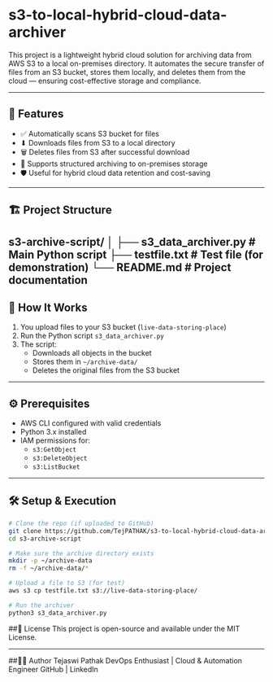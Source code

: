# s3-to-local-hybrid-cloud-data-archiver


This project is a lightweight hybrid cloud solution for archiving data from AWS S3 to a local on-premises directory. It automates the secure transfer of files from an S3 bucket, stores them locally, and deletes them from the cloud — ensuring cost-effective storage and compliance.

---

## 🚀 Features

- ✅ Automatically scans S3 bucket for files
- ⬇ Downloads files from S3 to a local directory
- 🗑 Deletes files from S3 after successful download
- 📂 Supports structured archiving to on-premises storage
- 🛡️ Useful for hybrid cloud data retention and cost-saving

---

## 🏗️ Project Structure
s3-archive-script/
│
├── s3_data_archiver.py # Main Python script
├── testfile.txt # Test file (for demonstration)
└── README.md # Project documentation
---

## 🧠 How It Works

1. You upload files to your S3 bucket (`live-data-storing-place`)
2. Run the Python script `s3_data_archiver.py`
3. The script:
   - Downloads all objects in the bucket
   - Stores them in `~/archive-data/`
   - Deletes the original files from the S3 bucket

---

## ⚙️ Prerequisites

- AWS CLI configured with valid credentials
- Python 3.x installed
- IAM permissions for:
  - `s3:GetObject`
  - `s3:DeleteObject`
  - `s3:ListBucket`

---

## 🛠️ Setup & Execution

```bash
# Clone the repo (if uploaded to GitHub)
git clone https://github.com/TejPATHAK/s3-to-local-hybrid-cloud-data-archiver.git
cd s3-archive-script

# Make sure the archive directory exists
mkdir -p ~/archive-data
rm -f ~/archive-data/*

# Upload a file to S3 (for test)
aws s3 cp testfile.txt s3://live-data-storing-place/

# Run the archiver
python3 s3_data_archiver.py

```

##🧾 License
This project is open-source and available under the MIT License.

---
##🙋‍♀️ Author
Tejaswi Pathak
DevOps Enthusiast | Cloud & Automation Engineer
GitHub | LinkedIn
